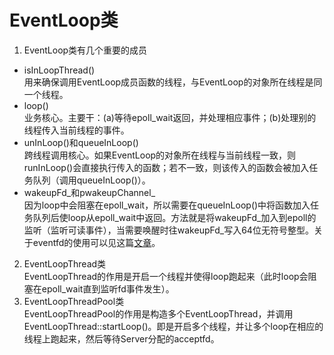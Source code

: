# EventLoop类
1. EventLoop类有几个重要的成员
  - isInLoopThread()  
  用来确保调用EventLoop成员函数的线程，与EventLoop的对象所在线程是同一个线程。
  - loop()  
  业务核心。主要干：(a)等待epoll_wait返回，并处理相应事件；(b)处理别的线程传入当前线程的事件。
  - unInLoop()和queueInLoop()  
  跨线程调用核心。如果EventLoop的对象所在线程与当前线程一致，则runInLoop()会直接执行传入的函数；若不一致，则该传入的函数会被加入任务队列（调用queueInLoop()）。
  - wakeupFd_和pwakeupChannel_  
  因为loop中会阻塞在epoll_wait，所以需要在queueInLoop()中将函数加入任务队列后使loop从epoll_wait中返回。方法就是将wakeupFd_加入到epoll的监听（监听可读事件），当需要唤醒时往wakeupFd_写入64位无符号整型。关于eventfd的使用可以见这篇[文章](https://www.jianshu.com/p/4f87c4792580)。
2. EventLoopThread类  
EventLoopThread的作用是开启一个线程并使得loop跑起来（此时loop会阻塞在epoll_wait直到监听fd事件发生）。
3. EventLoopThreadPool类  
EventLoopThreadPool的作用是构造多个EventLoopThread，并调用EventLoopThread::startLoop()。即是开启多个线程，并让多个loop在相应的线程上跑起来，然后等待Server分配的acceptfd。
